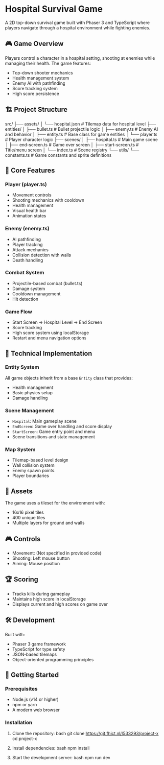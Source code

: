 # Hospital Survival Game

A 2D top-down survival game built with Phaser 3 and TypeScript where players navigate through a hospital environment while fighting enemies.

## 🎮 Game Overview

Players control a character in a hospital setting, shooting at enemies while managing their health. The game features:

- Top-down shooter mechanics
- Health management system
- Enemy AI with pathfinding
- Score tracking system
- High score persistence

## 🏗 Project Structure
src/
├── assets/
│ └── hospital.json # Tilemap data for hospital level
├── entities/
│ ├── bullet.ts # Bullet projectile logic
│ ├── enemy.ts # Enemy AI and behavior
│ ├── entity.ts # Base class for game entities
│ └── player.ts # Player character logic
├── scenes/
│ ├── hospital.ts # Main game scene
│ ├── end-screen.ts # Game over screen
│ ├── start-screen.ts # Title/menu screen
│ └── index.ts # Scene registry
└── utils/
└── constants.ts # Game constants and sprite definitions


## 🎯 Core Features

### Player (player.ts)
- Movement controls
- Shooting mechanics with cooldown
- Health management
- Visual health bar
- Animation states

### Enemy (enemy.ts)
- AI pathfinding
- Player tracking
- Attack mechanics
- Collision detection with walls
- Death handling

### Combat System
- Projectile-based combat (bullet.ts)
- Damage system
- Cooldown management
- Hit detection

### Game Flow
- Start Screen → Hospital Level → End Screen
- Score tracking
- High score system using localStorage
- Restart and menu navigation options

## 🔧 Technical Implementation

### Entity System
All game objects inherit from a base `Entity` class that provides:
- Health management
- Basic physics setup
- Damage handling

### Scene Management
- `Hospital`: Main gameplay scene
- `EndScreen`: Game over handling and score display
- `StartScreen`: Game entry point and menu
- Scene transitions and state management

### Map System
- Tilemap-based level design
- Wall collision system
- Enemy spawn points
- Player boundaries

## 🎨 Assets
The game uses a tileset for the environment with:
- 16x16 pixel tiles
- 400 unique tiles
- Multiple layers for ground and walls

## 🎮 Controls
- Movement: (Not specified in provided code)
- Shooting: Left mouse button
- Aiming: Mouse position

## 🏆 Scoring
- Tracks kills during gameplay
- Maintains high score in localStorage
- Displays current and high scores on game over

## 🛠 Development
Built with:
- Phaser 3 game framework
- TypeScript for type safety
- JSON-based tilemaps
- Object-oriented programming principles

## 🚀 Getting Started

### Prerequisites
- Node.js (v14 or higher)
- npm or yarn
- A modern web browser

### Installation

1. Clone the repository:
bash
git clone https://git.fhict.nl/I533293/project-x
cd project-x

2. Install dependencies:
bash
npm install

3. Start the development server:
bash
npm run dev

